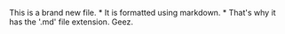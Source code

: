 This is a brand new file. * It is formatted using markdown. * That's why it has the '.md' file extension. Geez.
